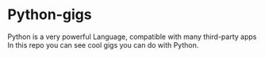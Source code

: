 # Python-gigs

Python is a very powerful Language, compatible with many third-party apps In this repo you can see cool gigs you can do with Python.
